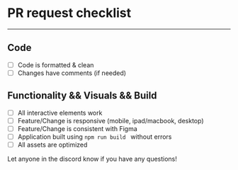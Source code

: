 # PR request checklist
<hr >

## Code
 - [ ] Code is formatted & clean
 - [ ] Changes have comments (if needed)

## Functionality && Visuals && Build
- [ ] All interactive elements work
- [ ] Feature/Change is responsive (mobile, ipad/macbook, desktop)
- [ ] Feature/Change is consistent with Figma
- [ ] Application built using ```npm run build ``` without errors
- [ ] All assets are optimized

Let anyone in the discord know if you have any questions! 
